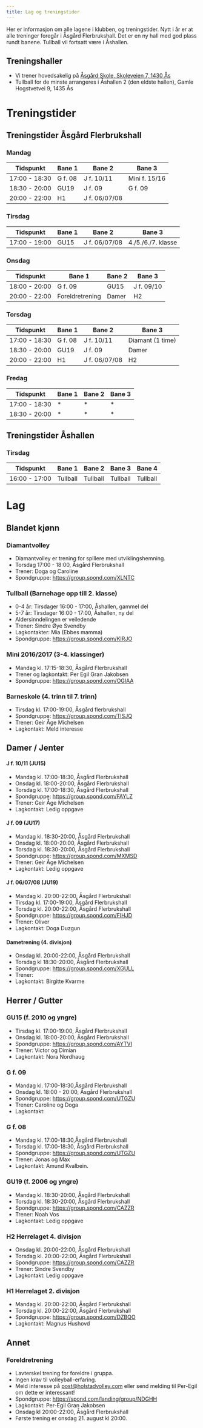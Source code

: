 ```yaml
---
title: Lag og treningstider
---
```


Her er informasjon om alle lagene i klubben, og treningstider. Nytt i år er at
alle treninger foregår i Åsgård Flerbrukshall. Det er en ny hall med god plass
rundt banene. Tullball vil fortsatt være i Åshallen.

## Treningshaller

- Vi trener hovedsakelig på
  [Åsgård Skole, Skoleveien 7, 1430 Ås](https://goo.gl/maps/7vrwL8nrGXpeffq59)
- Tullball for de minste arrangeres i Åshallen 2 (den eldste hallen), Gamle
  Hogstvetvei 9, 1435 Ås

# Treningstider

## Treningstider Åsgård Flerbrukshall

### Mandag

| Tidspunkt     | Bane 1  | Bane 2        | Bane 3        |
| ------------- | ------- | ------------- | ------------- |
| 17:00 - 18:30 | G f. 08 | J f. 10/11    | Mini f. 15/16 |
| 18:30 - 20:00 | GU19    | J f. 09       | G f. 09       |
| 20:00 - 22:00 | H1      | J f. 06/07/08 |               |

### Tirsdag

| Tidspunkt     | Bane 1 | Bane 2        | Bane 3             |
| ------------- | ------ | ------------- | ------------------ |
| 17:00 - 19:00 | GU15   | J f. 06/07/08 | 4./5./6./7. klasse |

### Onsdag

| Tidspunkt     | Bane 1          | Bane 2 | Bane 3     |
| ------------- | --------------- | ------ | ---------- |
| 18:00 - 20:00 | G f. 09         | GU15   | J f. 09/10 |
| 20:00 - 22:00 | Foreldretrening | Damer  | H2         |

### Torsdag

| Tidspunkt     | Bane 1  | Bane 2        | Bane 3           |
| ------------- | ------- | ------------- | ---------------- |
| 17:00 - 18:30 | G f. 08 | J f. 10/11    | Diamant (1 time) |
| 18:30 - 20:00 | GU19    | J f. 09       | Damer  |
| 20:00 - 22:00 | H1      | J f. 06/07/08 | H2               |

### Fredag

| Tidspunkt     | Bane 1 | Bane 2 | Bane 3 |
| ------------- | ------ | ------ | ------ |
| 17:00 - 18:30 | *      | *      | *      |
| 18:30 - 20:00 | *      | *      | *      |

## Treningstider Åshallen

### Tirsdag

| Tidspunkt     | Bane 1   | Bane 2   | Bane 3   | Bane 4   |
| ------------- | -------- | -------- | -------- | -------- |
| 16:00 - 17:00 | Tullball | Tullball | Tullball | Tullball |

# Lag

## Blandet kjønn

### Diamantvolley

- Diamantvolley er trening for spillere med utviklingshemning.
- Torsdag 17:00 - 18:00, Åsgård Flerbrukshall
- Trener: Doga og Caroline
- Spondgruppe: https://group.spond.com/XLNTC

### Tullball (Barnehage opp till 2. klasse)

- 0-4 år: Tirsdager 16:00 - 17:00, Åshallen, gammel del 
- 5-7 år:  Tirsdager 16:00 - 17:00, Åshallen, ny del
- Aldersinndelingen er veiledende  
- Trener: Sindre Øye Svendby
- Lagkontakter: Mia (Ebbes mamma)
- Spondgruppe: https://group.spond.com/KIRJO

### Mini 2016/2017 (3-4. klassinger)

- Mandag kl. 17:15-18:30, Åsgård Flerbrukshall
- Trener og lagkontakt: Per Egil Gran Jakobsen
- Spondgruppe: https://group.spond.com/OGIAA

### Barneskole (4. trinn til 7. trinn)

- Tirsdag kl. 17:00-19:00, Åsgård flerbrukshall
- Spondgruppe: https://group.spond.com/TISJQ
- Trener: Geir Åge Michelsen
- Lagkontakt: Meld interesse

## Damer / Jenter

#### J f. 10/11 (JU15)

- Mandag kl. 17:00-18:30, Åsgård Flerbrukshall
- Onsdag kl. 18:00-20:00, Åsgård Flerbrukshall
- Torsdag kl. 17:00-18:30, Åsgård Flerbrukshall
- Spondgruppe: https://group.spond.com/FAYLZ
- Trener: Geir Åge Michelsen
- Lagkontakt: Ledig oppgave

#### J f. 09 (JU17)

- Mandag kl. 18:30-20:00, Åsgård Flerbrukshall
- Onsdag kl. 18:00-20:00, Åsgård Flerbrukshall
- Torsdag kl. 18:30-20:00, Åsgård Flerbrukshall
- Spondgruppe: https://group.spond.com/MXMSD
- Trener: Geir Åge Michelsen
- Lagkontakt: Ledig oppgave

#### J f. 06/07/08 (JU19)

- Mandag kl. 20:00-22:00, Åsgård Flerbrukshall
- Tirsdag kl. 17:00-19:00, Åsgård Flerbrukshall
- Torsdag kl. 20:00-22:00, Åsgård Flerbrukshall
- Spondgruppe: https://group.spond.com/FIHJD
- Trener: Oliver
- Lagkontakt: Doga Duzgun

#### Dametrening (4. divisjon)

- Onsdag kl. 20:00-22:00, Åsgård Flerbrukshall
- Torsdag kl 18:30-20:00, Åsgård Flerbrukshall
- Spondgruppe: https://group.spond.com/XGULL
- Trener:
- Lagkontakt: Birgitte Kvarme

## Herrer / Gutter

### GU15 (f. 2010 og yngre)

- Tirsdag kl. 17:00-19:00, Åsgård Flerbrukshall
- Onsdag kl. 18:00-20:00, Åsgård Flerbrukshall
- Spondgruppe: https://group.spond.com/AYTVI
- Trener: Victor og Dimian
- Lagkontakt: Nora Nordhaug

### G f. 09

- Mandag kl. 17:00-18:30,Åsgård Flerbrukshall
- Onsdag kl. 18:00 - 20:00, Åsgård Flerbrukshall
- Spondgruppe: https://group.spond.com/UTGZU
- Trener: Caroline og Doga
- Lagkontakt:

### G f. 08

- Mandag kl. 17:00-18:30,Åsgård Flerbrukshall
- Torsdag kl. 17:00-18:30, Åsgård Flerbrukshall
- Spondgruppe: https://group.spond.com/UTGZU
- Trener: Jonas og Max
- Lagkontakt: Amund Kvalbein.

### GU19 (f. 2006 og yngre)

- Mandag kl. 18:30-20:00, Åsgård Flerbrukshall
- Torsdag kl. 18:30-20:00, Åsgård Flerbrukshall
- Spondgruppe: https://group.spond.com/CAZZR
- Trener: Noah Vos
- Lagkontakt: Ledig oppgave

### H2 Herrelaget 4. divisjon

- Onsdag kl. 20:00-22:00, Åsgård Flerbrukshall
- Torsdag kl. 20:00-22:00, Åsgård Flerbrukshall
- Spondgruppe: https://group.spond.com/CAZZR
- Trener: Sindre Svendby
- Lagkontakt: Ledig oppgave

### H1 Herrelaget 2. divisjon

- Mandag kl. 20:00-22:00, Åsgård Flerbrukshall
- Torsdag kl. 20:00-22:00, Åsgård Flerbrukshall
- Spondgruppe: https://group.spond.com/DZBQO
- Lagkontakt: Magnus Hushovd

## Annet

### Foreldretrening

- Lavterskel trening for foreldre i gruppa.
- Ingen krav til volleyball-erfaring.
- Meld interesse på post@holstadvolley.com eller send melding til Per-Egil om
  dette er interessant!
- Spondgruppe: https://spond.com/landing/group/NDGHH
- Lagkontakt: Per-Egil Gran Jakobsen
- Onsdag kl 20:00-22:00, Åsgård Flerbrukshall
- Første trening er onsdag 21. august kl 20:00.
